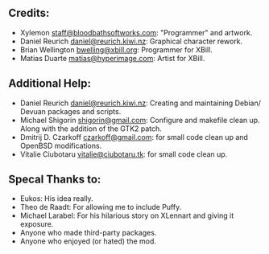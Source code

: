 Credits:
--------

- Xylemon <staff@bloodbathsoftworks.com>: "Programmer" and artwork.
- Daniel Reurich <daniel@reurich.kiwi.nz>: Graphical character rework.
- Brian Wellington <bwelling@xbill.org>: Programmer for XBill.
- Matias Duarte <matias@hyperimage.com>: Artist for XBill.

Additional Help:
----------------

- Daniel Reurich <daniel@reurich.kiwi.nz>: Creating and maintaining Debian/
  Devuan packages and scripts.
- Michael Shigorin <shigorin@gmail.com>: Configure and makefile clean up. 
  Along with the addition of the GTK2 patch.
- Dmitrij D. Czarkoff <czarkoff@gmail.com>: for small code clean up and 
  OpenBSD modifications.
- Vitalie Ciubotaru <vitalie@ciubotaru.tk>: for small code clean up.

Specal Thanks to:
-----------------

- Eukos: His idea really.
- Theo de Raadt: For allowing me to include Puffy.
- Michael Larabel: For his hilarious story on XLennart and giving it
  exposure.
- Anyone who made third-party packages.
- Anyone who enjoyed (or hated) the mod.